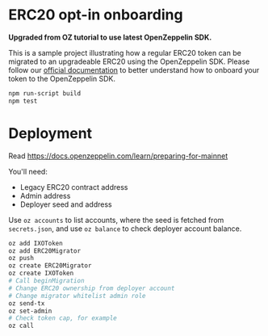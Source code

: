 # ERC20 opt-in onboarding

**Upgraded from OZ tutorial to use latest OpenZeppelin SDK.**

This is a sample project illustrating how a regular ERC20 token can be migrated to an upgradeable ERC20 using the OpenZeppelin SDK. Please follow our [official documentation](https://docs.zeppelinos.org/docs/erc20_onboarding.html) to better understand how to onboard your token to the OpenZeppelin SDK.

```bash
npm run-script build
npm test
```

# Deployment

Read https://docs.openzeppelin.com/learn/preparing-for-mainnet

You'll need:
* Legacy ERC20 contract address
* Admin address
* Deployer seed and address

Use `oz accounts` to list accounts, where the seed is fetched from `secrets.json`, and use `oz balance` to check deployer account balance.

```bash
oz add IXOToken
oz add ERC20Migrator
oz push
oz create ERC20Migrator
oz create IXOToken
# Call beginMigration
# Change ERC20 ownership from deployer account
# Change migrator whitelist admin role
oz send-tx
oz set-admin
# Check token cap, for example
oz call
```
